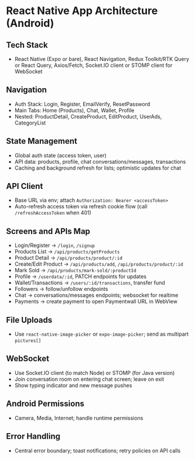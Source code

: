 # React Native App Architecture (Android)

## Tech Stack
- React Native (Expo or bare), React Navigation, Redux Toolkit/RTK Query or React Query, Axios/Fetch, Socket.IO client or STOMP client for WebSocket

## Navigation
- Auth Stack: Login, Register, EmailVerify, ResetPassword
- Main Tabs: Home (Products), Chat, Wallet, Profile
- Nested: ProductDetail, CreateProduct, EditProduct, UserAds, CategoryList

## State Management
- Global auth state (access token, user)
- API data: products, profile, chat conversations/messages, transactions
- Caching and background refresh for lists; optimistic updates for chat

## API Client
- Base URL via env; attach `Authorization: Bearer <accessToken>`
- Auto-refresh access token via refresh cookie flow (call `/refreshAccessToken` when 401)

## Screens and APIs Map
- Login/Register → `/login`, `/signup`
- Products List → `/api/products/getProducts`
- Product Detail → `/api/products/product/:id`
- Create/Edit Product → `/api/products/add`, `/api/products/product/:id`
- Mark Sold → `/api/products/mark-sold/:productId`
- Profile → `/userdata/:id`, PATCH endpoints for updates
- Wallet/Transactions → `/users/:id/transactions`, transfer fund
- Followers → follow/unfollow endpoints
- Chat → conversations/messages endpoints; websocket for realtime
- Payments → create payment to open Paymentwall URL in WebView

## File Uploads
- Use `react-native-image-picker` or `expo-image-picker`; send as multipart `pictures[]`

## WebSocket
- Use Socket.IO client (to match Node) or STOMP (for Java version)
- Join conversation room on entering chat screen; leave on exit
- Show typing indicator and new message pushes

## Android Permissions
- Camera, Media, Internet; handle runtime permissions

## Error Handling
- Central error boundary; toast notifications; retry policies on API calls